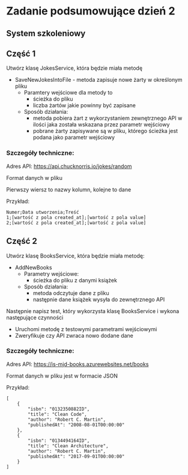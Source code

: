 # Zadanie podsumowujące dzień 2

## System szkoleniowy

## Część 1

Utwórz klasę JokesService, która będzie miała metodę

- SaveNewJokesIntoFile - metoda zapisuje nowe żarty w określonym pliku
  - Paramtery wejściowe dla metody to
    - ścieżka do pliku
    - liczba żartów jakie powinny być zapisane
  - Sposób działania:
    - metoda pobiera żart z wykorzystaniem zewnętrznego API w ilości jaka została wskazana przez parametr wejściowy
    - pobrane żarty zapisywane są w pliku, którego ścieżka jest podana jako parametr wejściowy

### Szczegóły techniczne:

Adres API: https://api.chucknorris.io/jokes/random

Format danych w pliku

Pierwszy wiersz to nazwy kolumn, kolejne to dane

Przykład:

```
Numer;Data utworzenia;Treść
1;[wartość z pola created_at];[wartość z pola value]
2;[wartość z pola created_at];[wartość z pola value]
```

## Część 2

Utwórz klasę BooksService, która będzie miała metodę:

- AddNewBooks
  - Parametry wejściowe:
    - ścieżka do pliku z danymi książek
  - Sposób działania:
    - metoda odczytuje dane z pliku
    - następnie dane książek wysyła do zewnętrznego API

Następnie napisz test, który wykorzysta klasę BooksService i wykona następujące czynności

- Uruchomi metodę z testowymi parametrami wejściowymi
- Zweryfikuje czy API zwraca nowo dodane dane

### Szczegóły techniczne:

Adres API: https://is-mjd-books.azurewebsites.net/books

Format danych w pliku jest w formacie JSON

Przykład:

```
[
    {
        "isbn": "0132350882ID",
        "title": "Clean Code",
        "author": "Robert C. Martin",
        "publishedAt": "2008-08-01T00:00:00"
    },
    {
        "isbn": "0134494164ID",
        "title": "Clean Architecture",
        "author": "Robert C. Martin",
        "publishedAt": "2017-09-01T00:00:00"
    }
]
```
